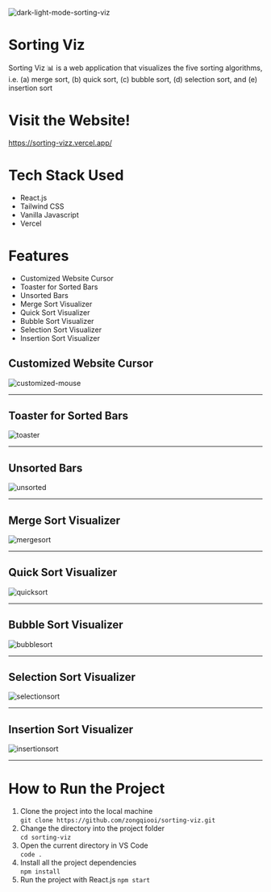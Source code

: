 ![dark-light-mode-sorting-viz](https://github.com/zongqiooi/sorting-viz/assets/95561298/384e5196-dbd9-41d5-b3da-32524ac0a561)

# Sorting Viz

Sorting Viz 📊 is a web application that visualizes the five sorting algorithms, i.e. (a) merge sort, (b) quick sort, (c) bubble sort, (d) selection sort, and (e) insertion sort

# Visit the Website!

https://sorting-vizz.vercel.app/

# Tech Stack Used

- React.js
- Tailwind CSS
- Vanilla Javascript
- Vercel

# Features
- Customized Website Cursor
- Toaster for Sorted Bars
- Unsorted Bars
- Merge Sort Visualizer
- Quick Sort Visualizer
- Bubble Sort Visualizer
- Selection Sort Visualizer
- Insertion Sort Visualizer


## Customized Website Cursor

![customized-mouse](https://github.com/zongqiooi/sorting-viz/assets/95561298/56625aa5-6089-4cc8-8654-84882955586e)

---

## Toaster for Sorted Bars

![toaster](https://github.com/zongqiooi/sorting-viz/assets/95561298/a2321bca-d375-43ec-a709-cd6f9beac3cd)
<!-- ![toaster](https://github.com/zongqiooi/sorting-viz/assets/95561298/73896e8c-3069-40ad-a10b-8474389cc827) -->

---

## Unsorted Bars

![unsorted](https://github.com/zongqiooi/sorting-viz/assets/95561298/5e71d674-ba2e-4a19-b775-f33554d1ccfc)

---

## Merge Sort Visualizer

![mergesort](https://github.com/zongqiooi/sorting-viz/assets/95561298/edcea167-225d-46e1-91ae-14b6d36c2814)

---

## Quick Sort Visualizer

![quicksort](https://github.com/zongqiooi/sorting-viz/assets/95561298/c7e60fcd-a4eb-4c54-899b-410038f08c30)

---

## Bubble Sort Visualizer

![bubblesort](https://github.com/zongqiooi/sorting-viz/assets/95561298/6bf1c4bd-1924-4099-9cf4-d221f15debf9)

---

## Selection Sort Visualizer

![selectionsort](https://github.com/zongqiooi/sorting-viz/assets/95561298/d96d0531-4085-4c57-a990-54a09399d0c2)

---

## Insertion Sort Visualizer

![insertionsort](https://github.com/zongqiooi/sorting-viz/assets/95561298/efc2afbf-06f4-4caf-b0cc-91558c386484)

---

# How to Run the Project

1. Clone the project into the local machine  
   `git clone https://github.com/zongqiooi/sorting-viz.git`
2. Change the directory into the project folder  
   `cd sorting-viz`
3. Open the current directory in VS Code  
   `code .`
4. Install all the project dependencies  
   `npm install`
5. Run the project with React.js
   `npm start`
